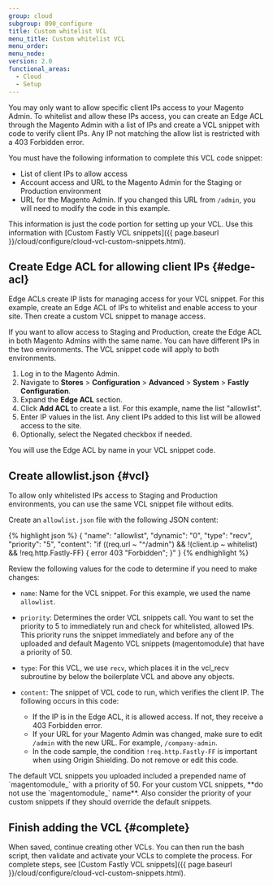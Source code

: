 ```yaml
---
group: cloud
subgroup: 090_configure
title: Custom whitelist VCL
menu_title: Custom whitelist VCL
menu_order:
menu_node:
version: 2.0
functional_areas:
  - Cloud
  - Setup
---
```


You may only want to allow specific client IPs access to your Magento Admin. To whitelist and allow these IPs access, you can create an Edge ACL through the Magento Admin with a list of IPs and create a VCL snippet with code to verify client IPs. Any IP not matching the allow list is restricted with a 403 Forbidden error.

You must have the following information to complete this VCL code snippet:

* List of client IPs to allow access
* Account access and URL to the Magento Admin for the Staging or Production environment
* URL for the Magento Admin. If you changed this URL from `/admin`, you will need to modify the code in this example.

<div class="bs-callout bs-callout-info" id="info" markdown="1">
This information is just the code portion for setting up your VCL. Use this information with [Custom Fastly VCL snippets]({{ page.baseurl }}/cloud/configure/cloud-vcl-custom-snippets.html).
</div>

## Create Edge ACL for allowing client IPs {#edge-acl}

Edge ACLs create IP lists for managing access for your VCL snippet. For this example, create an Edge ACL of IPs to whitelist and enable access to your site. Then create a custom VCL snippet to manage access.

If you want to allow access to Staging and Production, create the Edge ACL in both Magento Admins with the same name. You can have different IPs in the two environments. The VCL snippet code will apply to both environments.

1. Log in to the Magento Admin.
2. Navigate to **Stores** > **Configuration** > **Advanced** > **System** > **Fastly Configuration**.
3. Expand the **Edge ACL** section.
4. Click **Add ACL** to create a list. For this example, name the list "allowlist".
5. Enter IP values in the list. Any client IPs added to this list will be allowed access to the site.
6. Optionally, select the Negated checkbox if needed.

You will use the Edge ACL by name in your VCL snippet code.

## Create allowlist.json {#vcl}

To allow only whitelisted IPs access to Staging and Production environments, you can use the same VCL snippet file without edits.

Create an `allowlist.json` file with the following JSON content:

{% highlight json %}
{
  "name": "allowlist",
  "dynamic": "0",
  "type": "recv",
  "priority": "5",
  "content": "if ((req.url ~ \"^/admin\") && !(client.ip ~ whitelist) && !req.http.Fastly-FF) { error 403 \"Forbidden\"; }"
}
{% endhighlight %}

Review the following values for the code to determine if you need to make changes:

* `name`: Name for the VCL snippet. For this example, we used the name `allowlist`.
* `priority`: Determines the order VCL snippets call. You want to set the priority to 5 to immediately run and check for whitelisted, allowed IPs. This priority runs the snippet immediately and before any of the uploaded and default Magento VCL snippets (magentomodule) that have a priority of 50.
* `type`: For this VCL, we use `recv`, which places it in the vcl_recv subroutine by below the boilerplate VCL and above any objects.
* `content`: The snippet of VCL code to run, which verifies the client IP. The following occurs in this code:

  * If the IP is in the Edge ACL, it is allowed access. If not, they receive a 403 Forbidden error.
  * If your URL for your Magento Admin was changed, make sure to edit `/admin` with the new URL. For example, `/company-admin`.
  * In the code sample, the condition `!req.http.Fastly-FF` is important when using Origin Shielding. Do not remove or edit this code.

<div class="bs-callout bs-callout-info" id="info" markdown="1">
The default VCL snippets you uploaded included a prepended name of `magentomodule_` with a priority of 50. For your custom VCL snippets, **do not use the `magentomodule_` name**. Also consider the priority of your custom snippets if they should override the default snippets.
</div>

## Finish adding the VCL {#complete}

When saved, continue creating other VCLs. You can then run the bash script, then validate and activate your VCLs to complete the process. For complete steps, see [Custom Fastly VCL snippets]({{ page.baseurl }}/cloud/configure/cloud-vcl-custom-snippets.html).
